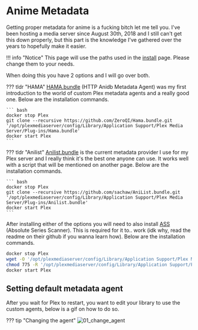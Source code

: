# Anime Metadata
Getting proper metadata for anime is a fucking bitch let me tell you. I've been hosting a media server since August 30th, 2018 and I still can't get this down properly, but this part is the knowledge I've gathered over the years to hopefully make it easier.

!!! info "Notice"
    This page will use the paths used in the [install](install.md) page. Please change them to your needs.

When doing this you have 2 options and I will go over both.

??? tldr "HAMA"
    [HAMA.bundle](https://github.com/ZeroQI/Hama.bundle) (HTTP Anidb Metadata Agent) was my first introduction to the world of custom Plex metadata agents and a really good one. Below are the installation commands.

    ``` bash
    docker stop Plex
    git clone --recursive https://github.com/ZeroQI/Hama.bundle.git '/opt/plexmediaserver/config/Library/Application Support/Plex Media Server/Plug-ins/Hama.bundle'
    docker start Plex
    ```

??? tldr "Anilist"
    [Anilist.bundle](https://github.com/sachaw/AniList.bundle) is the current metadata provider I use for my Plex server and I really think it's the best one anyone can use. It works well with a script that will be mentioned on another page. Below are the installation commands.

    ``` bash
    docker stop Plex
    git clone --recursive https://github.com/sachaw/AniList.bundle.git '/opt/plexmediaserver/config/Library/Application Support/Plex Media Server/Plug-ins/Anilist.bundle'
    docker start Plex
    ```

After installing either of the options you will need to also install [ASS](https://github.com/ZeroQI/Absolute-Series-Scanner) (Absolute Series Scanner). This is required for it to.. work (idk why, read the readme on their github if you wanna learn how). Below are the installation commands.

``` bash
docker stop Plex
wget -O '/opt/plexmediaserver/config/Library/Application Support/Plex Media Server/Scanners/Series/Absolute Series Scanner.py' https://raw.githubusercontent.com/ZeroQI/Absolute-Series-Scanner/master/Scanners/Series/Absolute%20Series%20Scanner.py
chmod 775 -R '/opt/plexmediaserver/config/Library/Application Support/Plex Media Server/Scanners'
docker start Plex
```
## Setting default metadata agent

After you wait for Plex to restart, you want to edit your library to use the custom agents, below is a gif on how to do so.

??? tip "Changing the agent"
    ![01_change_agent](img/01_change_agent.gif)